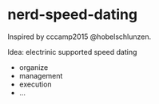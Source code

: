 # nerd-speed-dating

Inspired by cccamp2015 @hobelschlunzen.

Idea: electrinic supported speed dating
- organize
- management
- execution
- ...
